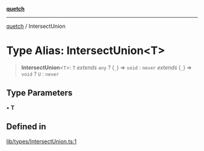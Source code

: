 [**quetch**](../README.md)

***

[quetch](../README.md) / IntersectUnion

# Type Alias: IntersectUnion\<T\>

> **IntersectUnion**\<`T`\>: `T` *extends* `any` ? (`_`) => `void` : `never` *extends* (`_`) => `void` ? `U` : `never`

## Type Parameters

• **T**

## Defined in

[lib/types/IntersectUnion.ts:1](https://github.com/nevoland/quetch/blob/daab7d5db71d61e74901886a2473b07ec4e9fc05/lib/types/IntersectUnion.ts#L1)
